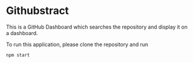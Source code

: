 # Githubstract
This is a GitHub Dashboard which searches the repository and display it on a dashboard.

To run this application, please clone the repository and run 

`npm start`
